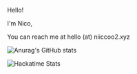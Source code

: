 Hello!

I'm Nico,

You can reach me at hello (at) niiccoo2.xyz

![Anurag's GitHub stats](https://github-readme-stats.vercel.app/api?username=niiccoo2&show_icons=true&theme=radical)

![Hackatime Stats](https://github-readme-stats.hackclub.dev/api/wakatime?username=7288&api_domain=hackatime.hackclub.com&theme=darcula&custom_title=Hackatime+Stats&layout=compact&cache_seconds=0&langs_count=8)
